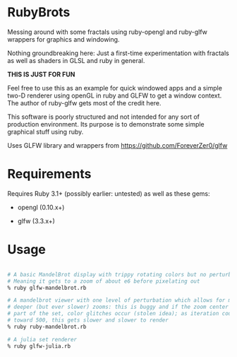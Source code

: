 # RubyBrots

Messing around with some fractals using ruby-opengl and ruby-glfw wrappers for
graphics and windowing.

Nothing groundbreaking here: Just a first-time experimentation with fractals as
well as shaders in GLSL and ruby in general.

**THIS IS JUST FOR FUN**

Feel free to use this as an example for quick windowed apps and a simple two-D
renderer using openGL in ruby and GLFW to get a window context. The author of
ruby-glfw gets most of the credit here.

This software is poorly structured and not intended for any sort of production
environment. Its purpose is to demonstrate some simple graphical stuff using
ruby.

Uses GLFW library and wrappers from https://github.com/ForeverZer0/glfw

# Requirements

Requires Ruby 3.1+ (possibly earlier: untested) as well as these gems:

- opengl (0.10.x+)

- glfw (3.3.x+)

# Usage

```sh

# A basic MandelBrot display with trippy rotating colors but no perturbation
# Meaning it gets to a zoom of about e6 before pixelating out
% ruby glfw-mandelbrot.rb

# A mandelbrot viewer with one level of perturbation which allows for much
# deeper (but ever slower) zooms: this is buggy and if the zoom center is not
# part of the set, color glitches occur (stolen idea); as iteration count gets
# toward 500, this gets slower and slower to render
% ruby ruby-mandelbrot.rb

# A julia set renderer
% ruby glfw-julia.rb

```




